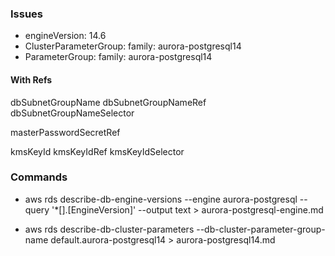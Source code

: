 ### Issues
- engineVersion: 14.6
- ClusterParameterGroup: 
  family: aurora-postgresql14
- ParameterGroup:
  family: aurora-postgresql14


#### With Refs

dbSubnetGroupName
dbSubnetGroupNameRef
dbSubnetGroupNameSelector 

masterPasswordSecretRef

kmsKeyId
kmsKeyIdRef
kmsKeyIdSelector


### Commands
- aws rds describe-db-engine-versions --engine aurora-postgresql --query '*[].[EngineVersion]' --output text > aurora-postgresql-engine.md

- aws rds describe-db-cluster-parameters --db-cluster-parameter-group-name default.aurora-postgresql14 > aurora-postgresql14.md